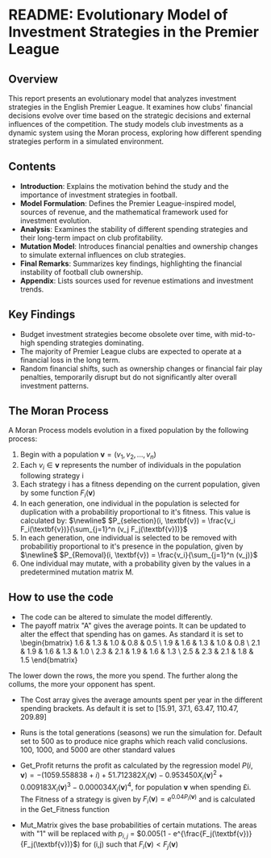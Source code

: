 # README: Evolutionary Model of Investment Strategies in the Premier League  

## Overview  
This report presents an evolutionary model that analyzes investment strategies in the English Premier League. It examines how clubs' financial decisions evolve over time based on the strategic decisions and external influences of the competition. The study models club investments as a dynamic system using the Moran process, exploring how different spending strategies perform in a simulated environment.  

## Contents  
- **Introduction**: Explains the motivation behind the study and the importance of investment strategies in football.  
- **Model Formulation**: Defines the Premier League-inspired model, sources of revenue, and the mathematical framework used for investment evolution.  
- **Analysis**: Examines the stability of different spending strategies and their long-term impact on club profitability.  
- **Mutation Model**: Introduces financial penalties and ownership changes to simulate external influences on club strategies.  
- **Final Remarks**: Summarizes key findings, highlighting the financial instability of football club ownership.  
- **Appendix**: Lists sources used for revenue estimations and investment trends.  

## Key Findings  
- Budget investment strategies become obsolete over time, with mid-to-high spending strategies dominating.  
- The majority of Premier League clubs are expected to operate at a financial loss in the long term.  
- Random financial shifts, such as ownership changes or financial fair play penalties, temporarily disrupt but do not significantly alter overall investment patterns.  

## The Moran Process
A Moran Process models evolution in a fixed population by the following process:

1) Begin with a population $\textbf{v} = (v_1, v_2, ..., v_n)$
2) Each $v_i \in \textbf{v}$ represents the number of individuals in the population following strategy i
3) Each strategy i has a fitness depending on the current population, given by some function $F_i(\textbf{v})$
4) In each generation, one individual in the population is selected for duplication with a probabilitiy proportional to it's fitness. 
This value is calculated by: $\newline$
$P_{selection}(i, \textbf{v}) = \frac{v_i F_i(\textbf{v})}{\sum_{j=1}^n (v_j F_j(\textbf{v}))}$
5) In each generation, one individual is selected to be removed with probabilitiy proportional to it's presence in the population, given by $\newline$
$P_{Removal}(i, \textbf{v}) = \frac{v_i}{\sum_{j=1}^n (v_j)}$
6) One individual may mutate, with a probability given by the values in a predetermined mutation matrix M.

## How to use the code
- The code can be altered to simulate the model differently.
- The payoff matrix "A" gives the average points. It can be updated to alter the effect that spending has on games. As standard it is set to
\begin{bmatrix}
1.6 & 1.3 & 1.0 & 0.8 & 0.5 \\
1.9 & 1.6 & 1.3 & 1.0 & 0.8 \\
2.1 & 1.9 & 1.6 & 1.3 & 1.0 \\
2.3 & 2.1 & 1.9 & 1.6 & 1.3 \\
2.5 & 2.3 & 2.1 & 1.8 & 1.5
\end{bmatrix}

The lower down the rows, the more you spend. The further along the collums, the more your opponent has spent.

- The Cost array gives the average amounts spent per year in the different spending brackets. As default it is set to [15.91, 37.1, 63.47, 110.47, 209.89]

- Runs is the total generations (seasons) we run the simulation for. Default set to 500 as to produce nice graphs which reach valid conclusions. 100, 1000, and 5000 are other standard values

- Get_Profit returns the profit as calculated by the regression model $P(i,\textbf{v}) = -(1059.558838 + i) + 51.712382X_i(\textbf{v}) - 0.953450X_i(\textbf{v})^2 + 0.009183X_i(\textbf{v})^3 - 0.000034X_i(\textbf{v})^4$, for population $\textbf{v}$ when spending £i. The Fitness of a strategy is given by $F_{i}(\textbf{v}) = e^{0.04 P_{i}(\textbf{v})}$ and is calculated in the Get_Fitness function

- Mut_Matrix gives the base probabilities of certain mutations. The areas with "1" will be replaced with $p_{i,j}$ = $0.005(1 - e^{\frac{F_j(\textbf{v})}{F_j(\textbf{v})}$) for (i,j) such that ${F_i(\textbf{v})} < F_j(\textbf{v})$

